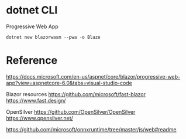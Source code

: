 # dotnet CLI

Progressive Web App

`dotnet new blazorwasm --pwa -o Blaze`


# Reference

https://docs.microsoft.com/en-us/aspnet/core/blazor/progressive-web-app?view=aspnetcore-6.0&tabs=visual-studio-code


Blazor resources
https://github.com/microsoft/fast-blazor
https://www.fast.design/

OpenSilver
https://github.com/OpenSilver/OpenSilver
https://www.opensilver.net/


https://github.com/microsoft/onnxruntime/tree/master/js/web#readme
